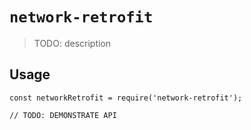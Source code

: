 # `network-retrofit`

> TODO: description

## Usage

```
const networkRetrofit = require('network-retrofit');

// TODO: DEMONSTRATE API
```
